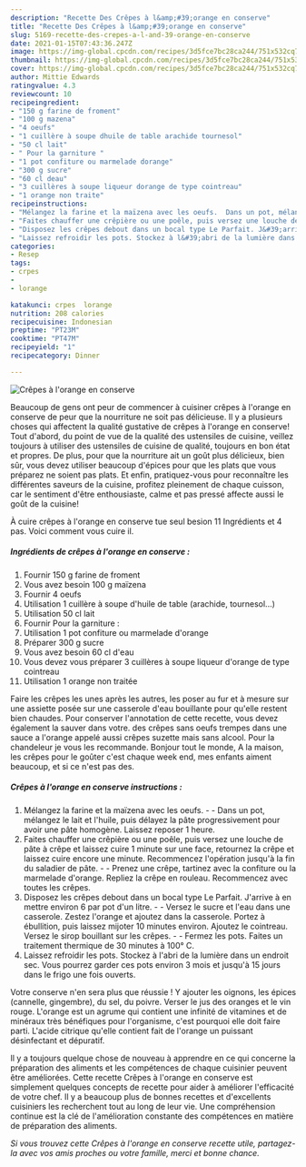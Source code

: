 ```yaml
---
description: "Recette Des Crêpes à l&amp;#39;orange en conserve"
title: "Recette Des Crêpes à l&amp;#39;orange en conserve"
slug: 5169-recette-des-crepes-a-l-and-39-orange-en-conserve
date: 2021-01-15T07:43:36.247Z
image: https://img-global.cpcdn.com/recipes/3d5fce7bc28ca244/751x532cq70/crepes-a-lorange-en-conserve-photo-principale-de-la-recette.jpg
thumbnail: https://img-global.cpcdn.com/recipes/3d5fce7bc28ca244/751x532cq70/crepes-a-lorange-en-conserve-photo-principale-de-la-recette.jpg
cover: https://img-global.cpcdn.com/recipes/3d5fce7bc28ca244/751x532cq70/crepes-a-lorange-en-conserve-photo-principale-de-la-recette.jpg
author: Mittie Edwards
ratingvalue: 4.3
reviewcount: 10
recipeingredient:
- "150 g farine de froment"
- "100 g mazena"
- "4 oeufs"
- "1 cuillère à soupe dhuile de table arachide tournesol"
- "50 cl lait"
- " Pour la garniture "
- "1 pot confiture ou marmelade dorange"
- "300 g sucre"
- "60 cl deau"
- "3 cuillères à soupe liqueur dorange de type cointreau"
- "1 orange non traite"
recipeinstructions:
- "Mélangez la farine et la maïzena avec les oeufs.  Dans un pot, mélangez le lait et l&#39;huile, puis délayez la pâte progressivement pour avoir une pâte homogène. Laissez reposer 1 heure."
- "Faites chauffer une crêpière ou une poêle, puis versez une louche de pâte à crêpe et laissez cuire 1 minute sur une face, retournez la crêpe et laissez cuire encore une minute. Recommencez l&#39;opération jusqu&#39;à la fin du saladier de pâte.  Prenez une crêpe, tartinez avec la confiture ou la marmelade d&#39;orange. Repliez la crêpe en rouleau. Recommencez avec toutes les crêpes."
- "Disposez les crêpes debout dans un bocal type Le Parfait. J&#39;arrive à en mettre environ 6 par pot d&#39;un litre.  Versez le sucre et l&#39;eau dans une casserole. Zestez l&#39;orange et ajoutez dans la casserole. Portez à ébullition, puis laissez mijoter 10 minutes environ. Ajoutez le cointreau. Versez le sirop bouillant sur les crêpes.  Fermez les pots. Faites un traitement thermique de 30 minutes à 100° C."
- "Laissez refroidir les pots. Stockez à l&#39;abri de la lumière dans un endroit sec. Vous pourrez garder ces pots environ 3 mois et jusqu&#39;à 15 jours dans le frigo une fois ouverts."
categories:
- Resep
tags:
- crpes
- 
- lorange

katakunci: crpes  lorange 
nutrition: 208 calories
recipecuisine: Indonesian
preptime: "PT23M"
cooktime: "PT47M"
recipeyield: "1"
recipecategory: Dinner

---
```



![Crêpes à l&#39;orange en conserve](https://img-global.cpcdn.com/recipes/3d5fce7bc28ca244/751x532cq70/crepes-a-lorange-en-conserve-photo-principale-de-la-recette.jpg)

Beaucoup de gens ont peur de commencer à cuisiner crêpes à l&#39;orange en conserve de peur que la nourriture ne soit pas délicieuse. Il y a plusieurs choses qui affectent la qualité gustative de crêpes à l&#39;orange en conserve! Tout d'abord, du point de vue de la qualité des ustensiles de cuisine, veillez toujours à utiliser des ustensiles de cuisine de qualité, toujours en bon état et propres. De plus, pour que la nourriture ait un goût plus délicieux, bien sûr, vous devez utiliser beaucoup d'épices pour que les plats que vous préparez ne soient pas plats. Et enfin, pratiquez-vous pour reconnaître les différentes saveurs de la cuisine, profitez pleinement de chaque cuisson, car le sentiment d'être enthousiaste, calme et pas pressé affecte aussi le goût de la cuisine!

<!--inarticleads1-->

À cuire crêpes à l&#39;orange en conserve tue seul besion 11 Ingrédients et 4 pas. Voici comment vous cuire il.

##### Ingrédients de crêpes à l&#39;orange en conserve :

1. Fournir 150 g farine de froment
1. Vous avez besoin 100 g maïzena
1. Fournir 4 oeufs
1. Utilisation 1 cuillère à soupe d&#39;huile de table (arachide, tournesol...)
1. Utilisation 50 cl lait
1. Fournir  Pour la garniture :
1. Utilisation 1 pot confiture ou marmelade d&#39;orange
1. Préparer 300 g sucre
1. Vous avez besoin 60 cl d&#39;eau
1. Vous devez vous préparer 3 cuillères à soupe liqueur d&#39;orange de type cointreau
1. Utilisation 1 orange non traitée


Faire les crêpes les unes après les autres, les poser au fur et à mesure sur une assiette posée sur une casserole d&#39;eau bouillante pour qu&#39;elle restent bien chaudes. Pour conserver l&#39;annotation de cette recette, vous devez également la sauver dans votre. des crêpes sans oeufs trempes dans une sauce a l&#39;orange appelé aussi crêpes suzette mais sans alcool. Pour la chandeleur je vous les recommande. Bonjour tout le monde, A la maison, les crêpes pour le goûter c&#39;est chaque week end, mes enfants aiment beaucoup, et si ce n&#39;est pas des. 

<!--inarticleads2-->

##### Crêpes à l&#39;orange en conserve instructions :

1. Mélangez la farine et la maïzena avec les oeufs. -  - Dans un pot, mélangez le lait et l&#39;huile, puis délayez la pâte progressivement pour avoir une pâte homogène. Laissez reposer 1 heure.
1. Faites chauffer une crêpière ou une poêle, puis versez une louche de pâte à crêpe et laissez cuire 1 minute sur une face, retournez la crêpe et laissez cuire encore une minute. Recommencez l&#39;opération jusqu&#39;à la fin du saladier de pâte. -  - Prenez une crêpe, tartinez avec la confiture ou la marmelade d&#39;orange. Repliez la crêpe en rouleau. Recommencez avec toutes les crêpes.
1. Disposez les crêpes debout dans un bocal type Le Parfait. J&#39;arrive à en mettre environ 6 par pot d&#39;un litre. -  - Versez le sucre et l&#39;eau dans une casserole. Zestez l&#39;orange et ajoutez dans la casserole. Portez à ébullition, puis laissez mijoter 10 minutes environ. Ajoutez le cointreau. Versez le sirop bouillant sur les crêpes. -  - Fermez les pots. Faites un traitement thermique de 30 minutes à 100° C.
1. Laissez refroidir les pots. Stockez à l&#39;abri de la lumière dans un endroit sec. Vous pourrez garder ces pots environ 3 mois et jusqu&#39;à 15 jours dans le frigo une fois ouverts.


Votre conserve n&#39;en sera plus que réussie ! Y ajouter les oignons, les épices (cannelle, gingembre), du sel, du poivre. Verser le jus des oranges et le vin rouge. L&#39;orange est un agrume qui contient une infinité de vitamines et de minéraux très bénéfiques pour l&#39;organisme, c&#39;est pourquoi elle doit faire parti. L&#39;acide citrique qu&#39;elle contient fait de l&#39;orange un puissant désinfectant et dépuratif. 

<!--inarticleads1-->

<p>
Il y a toujours quelque chose de nouveau à apprendre en ce qui concerne la préparation des aliments et les compétences de chaque cuisinier peuvent être améliorées. Cette recette Crêpes à l&#39;orange en conserve est simplement quelques concepts de recette pour aider à améliorer l'efficacité de votre chef. Il y a beaucoup plus de bonnes recettes et d'excellents cuisiniers les recherchent tout au long de leur vie. Une compréhension continue est la clé de l'amélioration constante des compétences en matière de préparation des aliments.
</p>

<p>
<i>Si vous trouvez cette Crêpes à l&#39;orange en conserve recette utile, partagez-la avec vos amis proches ou votre famille, merci et bonne chance.</i>
</p>
